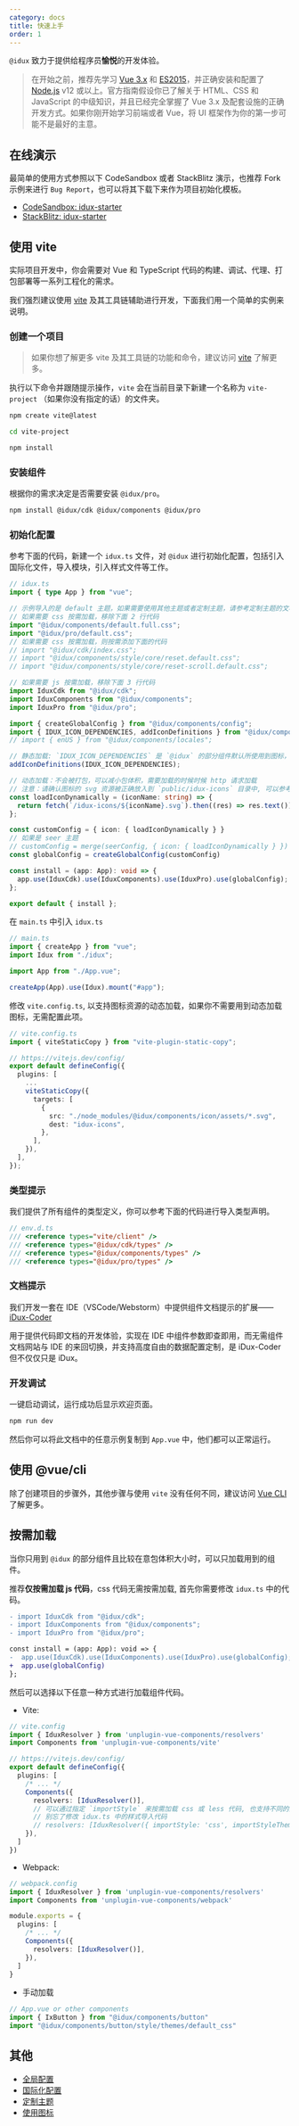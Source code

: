 ```yaml
---
category: docs
title: 快速上手
order: 1
---
```


`@idux` 致力于提供给程序员**愉悦**的开发体验。

> 在开始之前，推荐先学习 [Vue 3.x](https://v3.vuejs.org) 和 [ES2015](https://babeljs.io/docs/en/learn)，并正确安装和配置了 [Node.js](https://nodejs.org) v12 或以上。官方指南假设你已了解关于 HTML、CSS 和 JavaScript 的中级知识，并且已经完全掌握了 Vue 3.x 及配套设施的正确开发方式。如果你刚开始学习前端或者 Vue，将 UI 框架作为你的第一步可能不是最好的主意。

## 在线演示

最简单的使用方式参照以下 CodeSandbox 或者 StackBlitz 演示，也推荐 Fork 示例来进行 `Bug Report`，也可以将其下载下来作为项目初始化模板。

- [CodeSandbox: idux-starter](https://codesandbox.io/s/idux-starter-7o9lv)
- [StackBlitz: idux-starter](https://stackblitz.com/edit/idux-starter)

## 使用 vite

实际项目开发中，你会需要对 Vue 和 TypeScript 代码的构建、调试、代理、打包部署等一系列工程化的需求。

我们强烈建议使用 [vite](https://vitejs.dev) 及其工具链辅助进行开发，下面我们用一个简单的实例来说明。

### 创建一个项目

> 如果你想了解更多 vite 及其工具链的功能和命令，建议访问  [vite](https://vitejs.dev) 了解更多。

执行以下命令并跟随提示操作，`vite` 会在当前目录下新建一个名称为 `vite-project` （如果你没有指定的话）的文件夹。

```bash
npm create vite@latest

cd vite-project

npm install
```

### 安装组件

根据你的需求决定是否需要安装 `@idux/pro`。

```bash
npm install @idux/cdk @idux/components @idux/pro
```

### 初始化配置

参考下面的代码，新建一个 `idux.ts` 文件，对 `@idux` 进行初始化配置，包括引入国际化文件，导入模块，引入样式文件等工作。  

```ts
// idux.ts
import { type App } from "vue";

// 示例导入的是 default 主题，如果需要使用其他主题或者定制主题，请参考定制主题的文档
// 如果需要 css 按需加载，移除下面 2 行代码
import "@idux/components/default.full.css";
import "@idux/pro/default.css";
// 如果需要 css 按需加载，则按需添加下面的代码
// import "@idux/cdk/index.css";
// import "@idux/components/style/core/reset.default.css";
// import "@idux/components/style/core/reset-scroll.default.css";

// 如果需要 js 按需加载，移除下面 3 行代码
import IduxCdk from "@idux/cdk";
import IduxComponents from "@idux/components";
import IduxPro from "@idux/pro";

import { createGlobalConfig } from "@idux/components/config";
import { IDUX_ICON_DEPENDENCIES, addIconDefinitions } from "@idux/components/icon";
// import { enUS } from "@idux/components/locales";

// 静态加载: `IDUX_ICON_DEPENDENCIES` 是 `@idux` 的部分组件默认所使用到图标，建议在此时静态引入。
addIconDefinitions(IDUX_ICON_DEPENDENCIES);

// 动态加载：不会被打包，可以减小包体积，需要加载的时候时候 http 请求加载
// 注意：请确认图标的 svg 资源被正确放入到 `public/idux-icons` 目录中, 可以参考下面的 vite 配置
const loadIconDynamically = (iconName: string) => {
  return fetch(`/idux-icons/${iconName}.svg`).then((res) => res.text());
};

const customConfig = { icon: { loadIconDynamically } }
// 如果是 seer 主题
// customConfig = merge(seerConfig, { icon: { loadIconDynamically } })
const globalConfig = createGlobalConfig(customConfig)

const install = (app: App): void => {
  app.use(IduxCdk).use(IduxComponents).use(IduxPro).use(globalConfig);
};

export default { install };
```

在 `main.ts` 中引入 `idux.ts`

```ts
// main.ts
import { createApp } from "vue";
import Idux from "./idux";

import App from "./App.vue";

createApp(App).use(Idux).mount("#app");
```

修改 `vite.config.ts`, 以支持图标资源的动态加载，如果你不需要用到动态加载图标，无需配置此项。

```ts
// vite.config.ts
import { viteStaticCopy } from "vite-plugin-static-copy";

// https://vitejs.dev/config/
export default defineConfig({
  plugins: [
    ...
    viteStaticCopy({
      targets: [
        {
          src: "./node_modules/@idux/components/icon/assets/*.svg",
          dest: "idux-icons",
        },
      ],
    }),
  ],
});
```

### 类型提示

我们提供了所有组件的类型定义，你可以参考下面的代码进行导入类型声明。

```ts
// env.d.ts
/// <reference types="vite/client" />
/// <reference types="@idux/cdk/types" />
/// <reference types="@idux/components/types" />
/// <reference types="@idux/pro/types" />
```

### 文档提示

我们开发一套在 IDE（VSCode/Webstorm）中提供组件文档提示的扩展——[iDux-Coder](https://github.com/IDuxFE/idux-coder/releases)

用于提供代码即文档的开发体验，实现在 IDE 中组件参数即查即用，而无需组件文档网站与 IDE 的来回切换，并支持高度自由的数据配置定制，是 iDux-Coder 但不仅仅只是 iDux。

### 开发调试

一键启动调试，运行成功后显示欢迎页面。

```bash
npm run dev
```

然后你可以将此文档中的任意示例复制到 `App.vue` 中，他们都可以正常运行。

## 使用 @vue/cli

除了创建项目的步骤外，其他步骤与使用 `vite` 没有任何不同，建议访问  [Vue CLI](https://cli.vuejs.org) 了解更多。

## 按需加载

当你只用到 `@idux` 的部分组件且比较在意包体积大小时，可以只加载用到的组件。

推荐**仅按需加载 js 代码**，css 代码无需按需加载, 首先你需要修改 `idux.ts` 中的代码。

```diff
- import IduxCdk from "@idux/cdk";
- import IduxComponents from "@idux/components";
- import IduxPro from "@idux/pro";

const install = (app: App): void => {
-  app.use(IduxCdk).use(IduxComponents).use(IduxPro).use(globalConfig);
+  app.use(globalConfig)
};
```

然后可以选择以下任意一种方式进行加载组件代码。

- Vite:

```ts
// vite.config
import { IduxResolver } from 'unplugin-vue-components/resolvers'
import Components from 'unplugin-vue-components/vite'

// https://vitejs.dev/config/
export default defineConfig({
  plugins: [
    /* ... */
    Components({
      resolvers: [IduxResolver()],
      // 可以通过指定 `importStyle` 来按需加载 css 或 less 代码, 也支持不同的主题
      // 别忘了修改 idux.ts 中的样式导入代码
      // resolvers: [IduxResolver({ importStyle: 'css', importStyleTheme: 'default' })],
    }),
  ]
})
```

- Webpack:

```ts
// webpack.config
import { IduxResolver } from 'unplugin-vue-components/resolvers'
import Components from 'unplugin-vue-components/webpack'

module.exports = {
  plugins: [
    /* ... */
    Components({
      resolvers: [IduxResolver()],
    }),
  ]
}
```

- 手动加载

```ts
// App.vue or other components
import { IxButton } from "@idux/components/button"
import "@idux/components/button/style/themes/default_css"
```

## 其他

- [全局配置](/docs/global-config/zh)
- [国际化配置](/docs/i18n/zh)
- [定制主题](/docs/customize-theme/zh)
- [使用图标](/components/icon/zh#FAQ)
